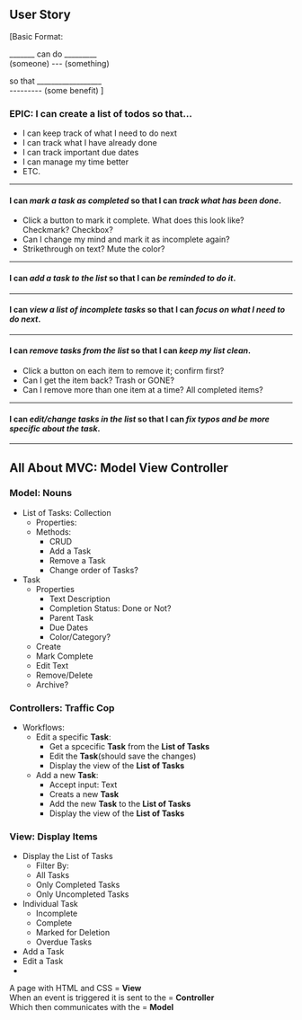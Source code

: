 ## User Story 

[Basic Format:

_______  can do _________  
(someone) ---   (something)

so that __________________  
     ---------  (some benefit)
]

### EPIC: I can create a list of todos so that...
  * I can keep track of what I need to do next
  * I can track what I have already done
  * I can track important due dates
  * I can manage my time better
  * ETC.  
  
----

#### I can _mark a task as completed_ so that I can _track what has been done_.

  * Click a button to mark it complete. What does this look like? Checkmark? Checkbox?
  * Can I change my mind and mark it as incomplete again?
  * Strikethrough on text? Mute the color? 
  
  
----

#### I can _add a task to the list_ so that I can _be reminded to do it_.
----

#### I can _view a list of incomplete tasks_ so that I can _focus on what I need to do next_.
----

#### I can _remove tasks from the list_ so that I can _keep my list clean_.

  * Click a button on each item to remove it; confirm first?
  * Can I get the item back? Trash or GONE?
  * Can I remove more than one item at a time? All completed items?
  
----

#### I can _edit/change tasks in the list_ so that I can _fix typos and be more specific about the task_.

----

## All About MVC: Model View Controller

### Model: Nouns
  * List of Tasks: Collection
    * Properties:
    * Methods:
      * CRUD
      * Add a Task
      * Remove a Task
      * Change order of Tasks?
  * Task
    * Properties 
      * Text Description
      * Completion Status: Done or Not?
      * Parent Task
      * Due Dates
      * Color/Category?
    * Create
    * Mark Complete
    * Edit Text
    * Remove/Delete
    * Archive?
 
### Controllers: Traffic Cop
  * Workflows:
    * Edit a specific __Task__:
      * Get a spcecific __Task__ from the __List of Tasks__
      * Edit the __Task__(should save the changes)
      * Display the view of the __List of Tasks__
    * Add a new __Task__: 
      * Accept input: Text
      * Creats a new __Task__
      * Add the new __Task__ to the __List of Tasks__
      * Display the view of the __List of Tasks__
  
### View: Display Items
  * Display the List of Tasks
    * Filter By:
    * All Tasks
    * Only Completed Tasks
    * Only Uncompleted Tasks
  * Individual Task
    * Incomplete
    * Complete
    * Marked for Deletion
    * Overdue Tasks
  * Add a Task
  * Edit a Task
  * 




A page with HTML and CSS = __View__  
When an event is triggered it is sent to the = __Controller__  
Which then communicates with the = __Model__
